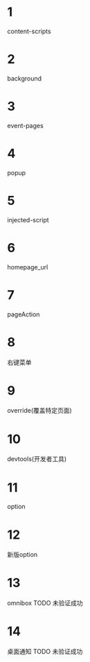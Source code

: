 # 1
content-scripts
# 2
background
# 3
event-pages
# 4
popup
# 5
injected-script
# 6
homepage_url
# 7
pageAction
# 8
右键菜单
# 9
override(覆盖特定页面)
# 10
devtools(开发者工具)
# 11
option
# 12
新版option
# 13
omnibox TODO 未验证成功
# 14
桌面通知 TODO 未验证成功






